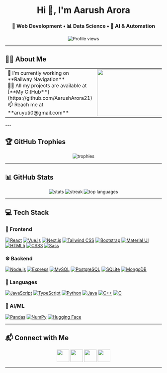 <!-- Profile Header -->
<h1 align="center">Hi 👋, I'm Aarush Arora</h1>
<h3 align="center">🚀 Web Development • 📊 Data Science • 🤖 AI & Automation</h3>

<!-- Profile Views -->
<p align="center">
  <img src="https://komarev.com/ghpvc/?username=aarusharora21&label=Profile%20Views&color=0e75b6&style=flat" alt="Profile views" />
</p>

---

## 🧑‍💻 About Me

<table>
  <tr>
    <td>
      🔭 I’m currently working on **Railway Navigation**  
      <br>👨‍💻 All my projects are available at [**My GitHub**](https://github.com/AarushArora21)  
      <br>📫 Reach me at **aruyuti0@gmail.com**
    </td>
    <td>
      <img height="150" width="300" src="https://i.pinimg.com/originals/84/92/5f/84925f2c2d31af1d08c6ab69afdde1b5.gif" />
    </td>
  </tr>
</table>
---

## 🏆 GitHub Trophies
<p align="center">
  <img src="https://github-profile-trophy.vercel.app/?username=aarusharora21&theme=tokyonight&no-frame=false&no-bg=false&margin-w=5" alt="trophies" />
</p>

---

## 📊 GitHub Stats
<p align="center">
  <img src="https://github-readme-stats.vercel.app/api?username=aarusharora21&show_icons=true&theme=tokyonight" alt="stats" />
  <img src="https://github-readme-streak-stats.herokuapp.com/?user=aarusharora21&theme=tokyonight" alt="streak" />
  <img src="https://github-readme-stats.vercel.app/api/top-langs?username=aarusharora21&show_icons=true&locale=en&layout=compact&theme=tokyonight" alt="top languages" />
</p>

---

## 💻 Tech Stack

### 🎨 Frontend

[![React](https://img.shields.io/badge/React-20232a?style=for-the-badge&logo=react&logoColor=61dafb)]()
[![Vue.js](https://img.shields.io/badge/Vue.js-34495e?style=for-the-badge&logo=vue.js&logoColor=4fc08d)]()
[![Next.js](https://img.shields.io/badge/Next.js-000?style=for-the-badge&logo=next.js&logoColor=white)]()
[![Tailwind CSS](https://img.shields.io/badge/Tailwind-06b6d4?style=for-the-badge&logo=tailwindcss&logoColor=white)]()
[![Bootstrap](https://img.shields.io/badge/Bootstrap-7952b3?style=for-the-badge&logo=bootstrap&logoColor=white)]()
[![Material UI](https://img.shields.io/badge/Material_UI-007FFF?style=for-the-badge&logo=mui&logoColor=white)]()
[![HTML5](https://img.shields.io/badge/HTML5-e34c26?style=for-the-badge&logo=html5&logoColor=white)]()
[![CSS3](https://img.shields.io/badge/CSS3-1572b6?style=for-the-badge&logo=css3&logoColor=white)]()
[![Sass](https://img.shields.io/badge/Sass-c76394?style=for-the-badge&logo=sass&logoColor=white)]()

### ⚙️ Backend

[![Node.js](https://img.shields.io/badge/Node.js-43853d?style=for-the-badge&logo=node.js&logoColor=white)]()
[![Express](https://img.shields.io/badge/Express-000?style=for-the-badge&logo=express&logoColor=white)]()
[![MySQL](https://img.shields.io/badge/MySQL-00758f?style=for-the-badge&logo=mysql&logoColor=white)]()
[![PostgreSQL](https://img.shields.io/badge/PostgreSQL-316192?style=for-the-badge&logo=postgresql&logoColor=white)]()
[![SQLite](https://img.shields.io/badge/SQLite-003b57?style=for-the-badge&logo=sqlite&logoColor=white)]()
[![MongoDB](https://img.shields.io/badge/MongoDB-47A248?style=for-the-badge&logo=mongodb&logoColor=white)]()

### 💬 Languages

[![JavaScript](https://img.shields.io/badge/JavaScript-f7df1e?style=for-the-badge&logo=javascript&logoColor=black)]()
[![TypeScript](https://img.shields.io/badge/TypeScript-007acc?style=for-the-badge&logo=typescript&logoColor=white)]()
[![Python](https://img.shields.io/badge/Python-3776ab?style=for-the-badge&logo=python&logoColor=white)]()
[![Java](https://img.shields.io/badge/Java-007396?style=for-the-badge&logo=java&logoColor=white)]()
[![C++](https://img.shields.io/badge/C++-00599c?style=for-the-badge&logo=c%2b%2b&logoColor=white)]()
[![C](https://img.shields.io/badge/C-555555?style=for-the-badge&logo=c&logoColor=white)]()

### 🧠 AI/ML

[![Pandas](https://img.shields.io/badge/Pandas-150458?style=for-the-badge&logo=pandas&logoColor=white)]()
[![NumPy](https://img.shields.io/badge/NumPy-013243?style=for-the-badge&logo=numpy&logoColor=white)]()
[![Hugging Face](https://img.shields.io/badge/Hugging_Face-f9d923?style=for-the-badge&logo=huggingface&logoColor=black)]()


---

## 📬 Connect with Me
<p align="center">
  <a href="https://linkedin.com/in/aarush-arora21"><img src="https://raw.githubusercontent.com/rahuldkjain/github-profile-readme-generator/master/src/images/icons/Social/linked-in-alt.svg" width="40" height="40"/></a>
  <a href="mailto:aruyuti0@gmail.com"><img src="https://upload.wikimedia.org/wikipedia/commons/7/7e/Gmail_icon_%282020%29.svg" width="40" height="40"/></a>
  <a href="https://instagram.com/aarush_arora_23811"><img src="https://raw.githubusercontent.com/rahuldkjain/github-profile-readme-generator/master/src/images/icons/Social/instagram.svg" width="40" height="40"/></a>
  <a href="https://www.leetcode.com/aarush_arora"><img src="https://raw.githubusercontent.com/rahuldkjain/github-profile-readme-generator/master/src/images/icons/Social/leet-code.svg" width="40" height="40"/></a>
</p>

---


